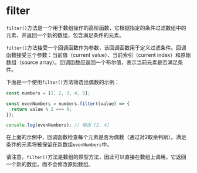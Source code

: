 # filter

`filter()`方法是一个用于数组操作的高阶函数，它根据指定的条件过滤数组中的元素，并返回一个新的数组，包含满足条件的元素。

`filter()`方法接受一个回调函数作为参数，该回调函数用于定义过滤条件。回调函数接受三个参数：当前值（current value）、当前索引（current index）和原始数组（source array）。回调函数应返回一个布尔值，表示当前元素是否满足条件。

下面是一个使用`filter()`方法筛选出偶数的示例：

```javascript
const numbers = [1, 2, 3, 4, 5];

const evenNumbers = numbers.filter((value) => {
  return value % 2 === 0;
});

console.log(evenNumbers); // 输出 [2, 4]
```

在上面的示例中，回调函数检查每个元素是否为偶数（通过对2取余判断）。满足条件的元素将被保留在新数组`evenNumbers`中。

请注意，`filter()`方法是数组的原型方法，因此可以直接在数组上调用。它返回一个新的数组，而不会修改原始数组。
